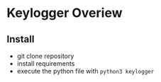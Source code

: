 # Keylogger Overiew

## Install
- git clone repository
- install requirements
- execute the python file with `python3 keylogger`
